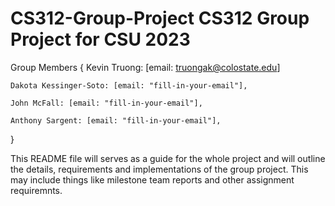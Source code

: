 # CS312-Group-Project CS312 Group Project for CSU 2023

Group Members
{
    Kevin Truong: [email: truongak@colostate.edu]

    Dakota Kessinger-Soto: [email: "fill-in-your-email"],

    John McFall: [email: "fill-in-your-email"],

    Anthony Sargent: [email: "fill-in-your-email"],

}

This README file will serves as a guide for the whole project and will outline the details, requirements and implementations of the group project. This may include things like milestone team reports and other assignment requiremnts.
